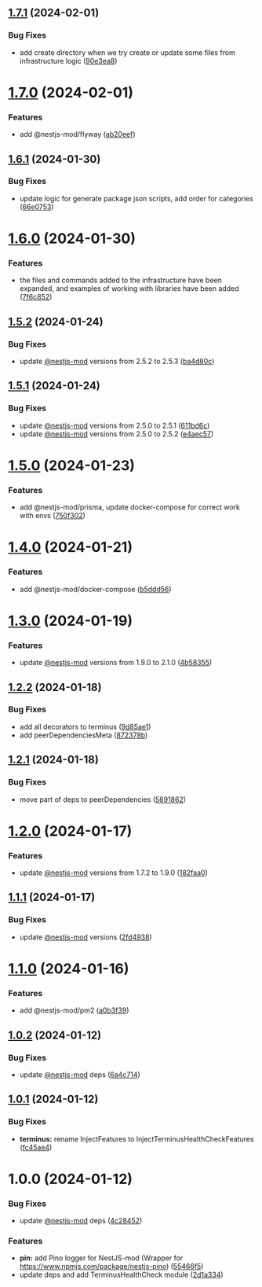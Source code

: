 ## [1.7.1](https://github.com/nestjs-mod/nestjs-mod-contrib/compare/terminus-v1.7.0...terminus-v1.7.1) (2024-02-01)


### Bug Fixes

* add create directory when we try create or update some files from infrastructure logic ([90e3ea8](https://github.com/nestjs-mod/nestjs-mod-contrib/commit/90e3ea87a136002966e3b973a69caab1421f9423))

# [1.7.0](https://github.com/nestjs-mod/nestjs-mod-contrib/compare/terminus-v1.6.1...terminus-v1.7.0) (2024-02-01)


### Features

* add @nestjs-mod/flyway ([ab20eef](https://github.com/nestjs-mod/nestjs-mod-contrib/commit/ab20eef94166f6be10b39d2ef72ac8873ddb691c))

## [1.6.1](https://github.com/nestjs-mod/nestjs-mod-contrib/compare/terminus-v1.6.0...terminus-v1.6.1) (2024-01-30)


### Bug Fixes

* update logic for generate package json scripts, add order for categories ([66e0753](https://github.com/nestjs-mod/nestjs-mod-contrib/commit/66e07536875d5574fefb6e307e6dfd17c1596ca8))

# [1.6.0](https://github.com/nestjs-mod/nestjs-mod-contrib/compare/terminus-v1.5.2...terminus-v1.6.0) (2024-01-30)


### Features

* the files and commands added to the infrastructure have been expanded, and examples of working with libraries have been added ([7f6c852](https://github.com/nestjs-mod/nestjs-mod-contrib/commit/7f6c8522f51397ef78a36d6bae09a62f19418518))

## [1.5.2](https://github.com/nestjs-mod/nestjs-mod-contrib/compare/terminus-v1.5.1...terminus-v1.5.2) (2024-01-24)


### Bug Fixes

* update [@nestjs-mod](https://github.com/nestjs-mod) versions from 2.5.2 to 2.5.3 ([ba4d80c](https://github.com/nestjs-mod/nestjs-mod-contrib/commit/ba4d80c6fb0c0fcd2dc608efa5abf581bb01bc43))

## [1.5.1](https://github.com/nestjs-mod/nestjs-mod-contrib/compare/terminus-v1.5.0...terminus-v1.5.1) (2024-01-24)


### Bug Fixes

* update [@nestjs-mod](https://github.com/nestjs-mod) versions from 2.5.0 to 2.5.1 ([611bd6c](https://github.com/nestjs-mod/nestjs-mod-contrib/commit/611bd6ccf9fc78c63b7666625874e68420f5a357))
* update [@nestjs-mod](https://github.com/nestjs-mod) versions from 2.5.0 to 2.5.2 ([e4aec57](https://github.com/nestjs-mod/nestjs-mod-contrib/commit/e4aec57531c6fbb456fb1e4d19c3984e9533dd9b))

# [1.5.0](https://github.com/nestjs-mod/nestjs-mod-contrib/compare/terminus-v1.4.0...terminus-v1.5.0) (2024-01-23)


### Features

* add @nestjs-mod/prisma, update docker-compose for correct work with envs ([750f302](https://github.com/nestjs-mod/nestjs-mod-contrib/commit/750f3022e42dd7af3aca2344d92bb1406b9009cc))

# [1.4.0](https://github.com/nestjs-mod/nestjs-mod-contrib/compare/terminus-v1.3.0...terminus-v1.4.0) (2024-01-21)


### Features

* add @nestjs-mod/docker-compose ([b5ddd56](https://github.com/nestjs-mod/nestjs-mod-contrib/commit/b5ddd569e4374939e5760b13bbd1246dd59673d3))

# [1.3.0](https://github.com/nestjs-mod/nestjs-mod-contrib/compare/terminus-v1.2.2...terminus-v1.3.0) (2024-01-19)


### Features

* update [@nestjs-mod](https://github.com/nestjs-mod) versions from 1.9.0 to 2.1.0 ([4b58355](https://github.com/nestjs-mod/nestjs-mod-contrib/commit/4b58355f755d25ac94fe9267efb9439e23c73a21))

## [1.2.2](https://github.com/nestjs-mod/nestjs-mod-contrib/compare/terminus-v1.2.1...terminus-v1.2.2) (2024-01-18)


### Bug Fixes

* add all decorators to terminus ([9d85ae1](https://github.com/nestjs-mod/nestjs-mod-contrib/commit/9d85ae133950104a9cd686aa8a4c12784f615fc1))
* add peerDependenciesMeta ([872378b](https://github.com/nestjs-mod/nestjs-mod-contrib/commit/872378be9bba0a20e581ad662745ee9b155afff1))

## [1.2.1](https://github.com/nestjs-mod/nestjs-mod-contrib/compare/terminus-v1.2.0...terminus-v1.2.1) (2024-01-18)


### Bug Fixes

* move part of deps to peerDependencies ([5891862](https://github.com/nestjs-mod/nestjs-mod-contrib/commit/58918621da29ede968c04f9e00c5b6dfa0bd80de))

# [1.2.0](https://github.com/nestjs-mod/nestjs-mod-contrib/compare/terminus-v1.1.1...terminus-v1.2.0) (2024-01-17)


### Features

* update [@nestjs-mod](https://github.com/nestjs-mod) versions from 1.7.2 to 1.9.0 ([182faa0](https://github.com/nestjs-mod/nestjs-mod-contrib/commit/182faa05ab60dd8e2f13f3fb04b472a7a05f6a75))

## [1.1.1](https://github.com/nestjs-mod/nestjs-mod-contrib/compare/terminus-v1.1.0...terminus-v1.1.1) (2024-01-17)


### Bug Fixes

* update [@nestjs-mod](https://github.com/nestjs-mod) versions ([2fd4938](https://github.com/nestjs-mod/nestjs-mod-contrib/commit/2fd4938860367bffb40cff131a1b248a9add062e))

# [1.1.0](https://github.com/nestjs-mod/nestjs-mod-contrib/compare/terminus-v1.0.2...terminus-v1.1.0) (2024-01-16)


### Features

* add @nestjs-mod/pm2 ([a0b3f39](https://github.com/nestjs-mod/nestjs-mod-contrib/commit/a0b3f392976d9380f2f7efb3c1ed5825e741e87e))

## [1.0.2](https://github.com/nestjs-mod/nestjs-mod-contrib/compare/terminus-v1.0.1...terminus-v1.0.2) (2024-01-12)


### Bug Fixes

* update [@nestjs-mod](https://github.com/nestjs-mod) deps ([6a4c714](https://github.com/nestjs-mod/nestjs-mod-contrib/commit/6a4c714ca98be0b871e2f5ab5dabf3339337fee5))

## [1.0.1](https://github.com/nestjs-mod/nestjs-mod-contrib/compare/terminus-v1.0.0...terminus-v1.0.1) (2024-01-12)


### Bug Fixes

* **terminus:** rename InjectFeatures to InjectTerminusHealthCheckFeatures ([fc45ae4](https://github.com/nestjs-mod/nestjs-mod-contrib/commit/fc45ae48cc2ac905579136d5c00e07ce96cd3928))

# 1.0.0 (2024-01-12)


### Bug Fixes

* update [@nestjs-mod](https://github.com/nestjs-mod) deps ([4c28452](https://github.com/nestjs-mod/nestjs-mod-contrib/commit/4c28452792a17d311ae825f5d100be537f682e07))


### Features

* **pin:** add Pino logger for NestJS-mod (Wrapper for https://www.npmjs.com/package/nestjs-pino) ([55466f5](https://github.com/nestjs-mod/nestjs-mod-contrib/commit/55466f52ccf1792a5a4f32df80e574be4da71952))
* update deps and add TerminusHealthCheck module ([2d1a334](https://github.com/nestjs-mod/nestjs-mod-contrib/commit/2d1a334291246adf3e7e3ccd83346eda113ad31a))
